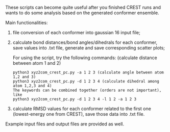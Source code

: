 These scripts can become quite useful after you finished CREST runs and wants to do some analysis based on the generated conformer ensemble.

Main functionalities: 
1) file conversion of each conformer into gaussian 16 input file;
2) calculate bond distances/bond angles/dihedrals for each conformer, save values into .txt file, generate and save corresponding scatter plots;

   For using the script, try the following commands:
   (calculate distance between atom 1 and 2)
   ```python3 xyz2com_crest_pc.py -l 1 2 
   python3 xyz2com_crest_pc.py -a 1 2 3 (calculate angle between atom 1,2 and 3)
   python3 xyz2com_crest_pc.py -d 1 2 3 4 (calculate dihedral among atom 1,2,3 and 4)
   The keywords can be combined together (orders are not important), like
   python3 xyz2com_crest_pc.py -d 1 2 3 4 -l 1 2 -a 1 2 3
   
4) calculate RMSD values for each conformer related to the first one (lowest-energy one from CREST), save those data into .txt file.

Example input files and output files are provided as well.
